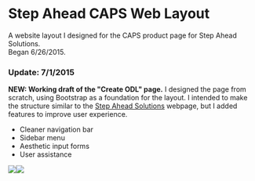 <h1>Step Ahead CAPS Web Layout</h1>
<p>A website layout I designed for the CAPS product page for Step Ahead Solutions.<br>
Began 6/26/2015.</p>

<h3>Update: 7/1/2015</h3>
<p>
<b>NEW: Working draft of the "Create ODL" page.</b> I designed the page from scratch, using Bootstrap as a foundation for the layout. I intended to make the structure similar to the <a href="http://www.stepaheadsolution.com">Step Ahead Solutions</a> webpage, but I added features to improve user experience.
<ul><li>Cleaner navigation bar</li>
<li>Sidebar menu</li>
<li>Aesthetic input forms</li>
<li>User assistance</li>
</ul>
</p>
<img src="http://puu.sh/iJhCs/fb2408ff38.png" /><img src="http://puu.sh/iJhGV/19deb01f23.png" />
